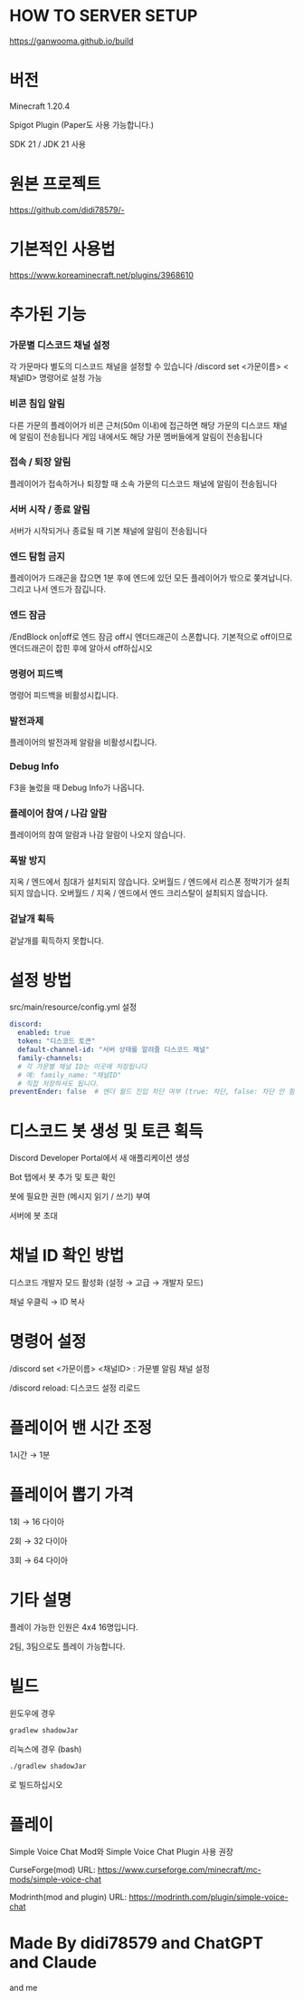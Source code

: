 # HOW TO SERVER SETUP
https://ganwooma.github.io/build

# 버전
Minecraft 1.20.4

Spigot Plugin (Paper도 사용 가능합니다.)

SDK 21 / JDK 21 사용


# 원본 프로젝트
https://github.com/didi78579/-

# 기본적인 사용법
https://www.koreaminecraft.net/plugins/3968610

# 추가된 기능
### 가문별 디스코드 채널 설정
각 가문마다 별도의 디스코드 채널을 설정할 수 있습니다
/discord set <가문이름> <채널ID> 명령어로 설정 가능


### 비콘 침입 알림
다른 가문의 플레이어가 비콘 근처(50m 이내)에 접근하면 해당 가문의 디스코드 채널에 알림이 전송됩니다
게임 내에서도 해당 가문 멤버들에게 알림이 전송됩니다


### 접속 / 퇴장 알림
플레이어가 접속하거나 퇴장할 때 소속 가문의 디스코드 채널에 알림이 전송됩니다


### 서버 시작 / 종료 알림
서버가 시작되거나 종료될 때 기본 채널에 알림이 전송됩니다


### 엔드 탐험 금지
플레이어가 드래곤을 잡으면 1분 후에 엔드에 있던 모든 플레이어가 밖으로 쫒겨납니다.
그리고 나서 엔드가 잠깁니다.


### 엔드 잠금
/EndBlock on|off로 엔드 잠금
off시 엔더드래곤이 스폰합니다.
기본적으로 off이므로 엔더드래곤이 잡힌 후에
알아서 off하십시오


### 명령어 피드백
명령어 피드백을 비활성시킵니다.


### 발전과제
플레이어의 발전과제 알람을 비활성시킵니다.


### Debug Info
F3을 눌렀을 때 Debug Info가 나옵니다.


### 플레이어 참여 / 나감 알람
플레이어의 참여 알람과 나감 알람이 나오지 않습니다.


### 폭발 방지
지옥 / 엔드에서 침대가 설치되지 않습니다.
오버월드 / 엔드에서 리스폰 정박기가 설최되지 않습니다.
오버월드 / 지옥 / 엔드에서 엔드 크리스탈이 설최되지 않습니다.


### 겉날개 획득
겉날개를 획득하지 못합니다.

# 설정 방법
src/main/resource/config.yml 설정

```yml
discord:
  enabled: true
  token: "디스코드 토큰"
  default-channel-id: "서버 상태를 알려줄 디스코드 채널"
  family-channels:
  # 각 가문별 채널 ID는 이곳에 저장됩니다
  # 예: family_name: "채널ID"
  # 직접 저장하셔도 됩니다.
preventEnder: false  # 엔더 월드 진입 차단 여부 (true: 차단, false: 차단 안 함) false로 해놓으십시오
```


# 디스코드 봇 생성 및 토큰 획득

Discord Developer Portal에서 새 애플리케이션 생성

Bot 탭에서 봇 추가 및 토큰 확인

봇에 필요한 권한 (메시지 읽기 / 쓰기) 부여

서버에 봇 초대


# 채널 ID 확인 방법

디스코드 개발자 모드 활성화 (설정 → 고급 → 개발자 모드)

채널 우클릭 → ID 복사


# 명령어 설정

/discord set <가문이름> <채널ID> : 가문별 알림 채널 설정

/discord reload: 디스코드 설정 리로드


# 플레이어 밴 시간 조정
1시간 → 1분

# 플레이어 뽑기 가격
1회 → 16 다이아

2회 → 32 다이아

3회 → 64 다이아


# 기타 설명
플레이 가능한 인원은 4x4 16명입니다.

2팀, 3팀으로도 플레이 가능합니다.


# 빌드
윈도우에 경우
```powershell Get-Process | Where-Object {$_.CPU -gt 100}
gradlew shadowJar
```
리눅스에 경우 (bash)
```bash
./gradlew shadowJar
```
로 빌드하십시오

# 플레이
Simple Voice Chat Mod와 Simple Voice Chat Plugin 사용 권장

CurseForge(mod) URL: https://www.curseforge.com/minecraft/mc-mods/simple-voice-chat

Modrinth(mod and plugin) URL: https://modrinth.com/plugin/simple-voice-chat

<h1>Made By didi78579 and ChatGPT and Claude</h1>
and me
